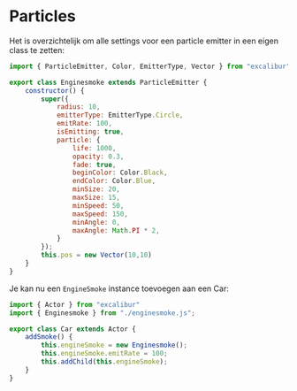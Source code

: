 # Particles

Het is overzichtelijk om alle settings voor een particle emitter in een eigen class te zetten:

```js
import { ParticleEmitter, Color, EmitterType, Vector } from "excalibur"

export class Enginesmoke extends ParticleEmitter {
    constructor() {
        super({
            radius: 10,
            emitterType: EmitterType.Circle, 
            emitRate: 100, 
            isEmitting: true, 
            particle: {
                life: 1000, 
                opacity: 0.3, 
                fade: true, 
                beginColor: Color.Black, 
                endColor: Color.Blue, 
                minSize: 20, 
                maxSize: 15, 
                minSpeed: 50, 
                maxSpeed: 150, 
                minAngle: 0, 
                maxAngle: Math.PI * 2, 
            }
        });
        this.pos = new Vector(10,10)
    }   
}
```
Je kan nu een `EngineSmoke` instance toevoegen aan een Car:

```js
import { Actor } from "excalibur"
import { Enginesmoke } from "./enginesmoke.js";

export class Car extends Actor {
    addSmoke() {
        this.engineSmoke = new Enginesmoke();
        this.engineSmoke.emitRate = 100;
        this.addChild(this.engineSmoke);
    }
}
```